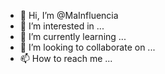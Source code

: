 - 👋 Hi, I’m @MaInfluencia
- 👀 I’m interested in ...
- 🌱 I’m currently learning ...
- 💞️ I’m looking to collaborate on ...
- 📫 How to reach me ...

<!---
MaInfluencia/MaInfluencia is a ✨ special ✨ repository because its `README.md` (this file) appears on your GitHub profile.
You can click the Preview link to take a look at your changes.
--->
